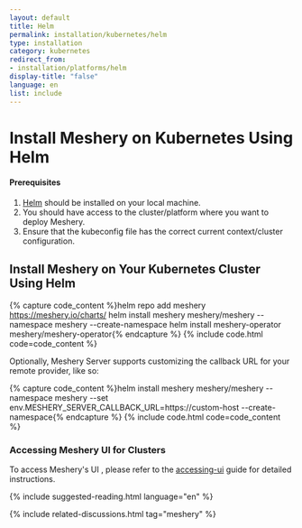 ```yaml
---
layout: default
title: Helm
permalink: installation/kubernetes/helm
type: installation
category: kubernetes
redirect_from:
- installation/platforms/helm
display-title: "false"
language: en
list: include
---
```

# Install Meshery on Kubernetes Using Helm

<div class="prereqs"><h4>Prerequisites</h4>
<ol>
<li><a href="https://helm.sh/docs/intro/install/" class="meshery-light">Helm</a> should be installed on your local machine.</li>
<li>You should have access to the cluster/platform where you want to deploy Meshery.</li>
<li>Ensure that the kubeconfig file has the correct current context/cluster configuration.</li>
</ol>
</div>

## Install Meshery on Your Kubernetes Cluster Using Helm

{% capture code_content %}helm repo add meshery https://meshery.io/charts/
helm install meshery meshery/meshery --namespace meshery --create-namespace
helm install meshery-operator meshery/meshery-operator{% endcapture %}
{% include code.html code=code_content %}

Optionally, Meshery Server supports customizing the callback URL for your remote provider, like so:

{% capture code_content %}helm install meshery meshery/meshery --namespace meshery --set env.MESHERY_SERVER_CALLBACK_URL=https://custom-host --create-namespace{% endcapture %}
{% include code.html code=code_content %}

### Accessing Meshery UI for Clusters

To access Meshery's UI , please refer to the [accessing-ui](/tasks/accessing-meshery-ui) guide for detailed instructions.

{% include suggested-reading.html language="en" %}

{% include related-discussions.html tag="meshery" %}
